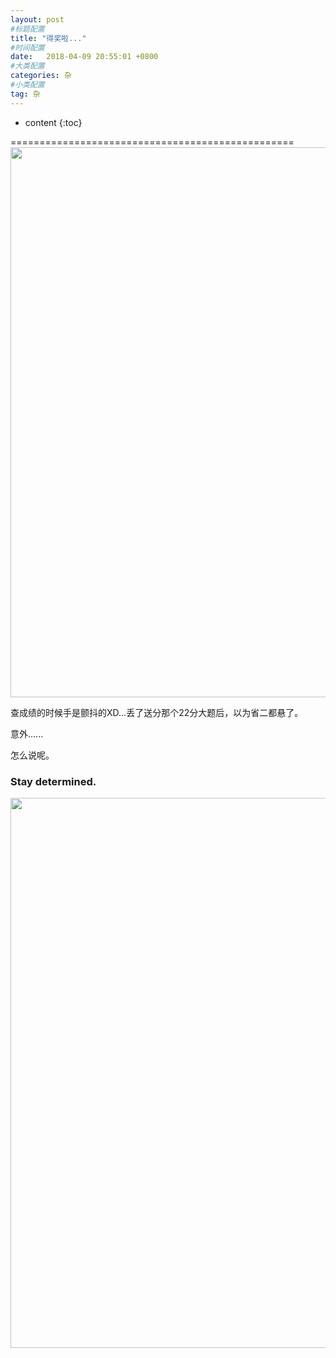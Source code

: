 ```yaml
---
layout: post
#标题配置
title: "得奖啦..."
#时间配置
date:   2018-04-09 20:55:01 +0800
#大类配置
categories: 杂
#小类配置
tag: 杂
---
```


* content
{:toc}
 


=================================================  
<img src="{{ '/styles/images/reward.PNG' | prepend: site.baseurl }}"  width="880" />

查成绩的时候手是颤抖的XD...丢了送分那个22分大题后，以为省二都悬了。  

意外......  

怎么说呢。  
### Stay determined.   
<img src="{{ '/styles/images/determined.PNG' | prepend: site.baseurl }}"  width="880" />